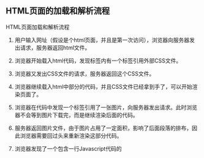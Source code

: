 
## HTML页面的加载和解析流程

HTML页面加载和解析流程 

1. 用户输入网址（假设是个html页面，并且是第一次访问），浏览器向服务器发出请求，服务器返回html文件。 

2. 浏览器开始载入html代码，发现<head>标签内有一个<link>标签引用外部CSS文件。 

3. 浏览器又发出CSS文件的请求，服务器返回这个CSS文件。 

4. 浏览器继续载入html中<body>部分的代码，并且CSS文件已经拿到手了，可以开始渲染页面了。 

5. 浏览器在代码中发现一个<img>标签引用了一张图片，向服务器发出请求。此时浏览器不会等到图片下载完，而是继续渲染后面的代码。 

6. 服务器返回图片文件，由于图片占用了一定面积，影响了后面段落的排布，因此浏览器需要回过头来重新渲染这部分代码。 

7. 浏览器发现了一个包含一行Javascript代码的<script>标签，赶快运行它。 

8. Javascript脚本执行了这条语句，它命令浏览器隐藏掉代码中的某个<style>（style.display=”none”）。杯具啊，突然就少了这么一个元素，浏览器不得不重新渲染这部分代码。 

9. 终于等到了</html>的到来，浏览器泪流满面…… 

10. 等等，还没完，用户点了一下界面中的“换肤”按钮，Javascript让浏览器换了一下＜link＞标签的CSS路径。 

11. 浏览器召集了在座的各位<div><span><ul><li>们，“大伙儿收拾收拾行李，咱得重新来过……”，浏览器向服务器请求了新的CSS文件，重新渲染页面。

## 从输入 URL 到浏览器接收的过程中发生了什么事情


### 输入

键盘、鼠标、触摸屏 -> 转换到电气信号电路 -> cpu|gpu

## 浏览器如何向网卡发送数据

输入 URL 后的「回车」，这时浏览器会对 URL 进行检查，首先判断协议，如果是 http 就按照 Web 来处理，另外还会对这个 URL 进行安全检查，然后直接调用浏览器内核中的对应方法，比如 WebView 中的 loadUrl 方法。

> 输入 URL 后的「回车」，这时浏览器会对 URL 进行检查，首先判断协议，如果是 http 就按照 Web 来处理，另外还会对这个 URL 进行安全检查，然后直接调用浏览器内核中的对应方法，比如 WebView 中的 loadUrl 方法。

### http请求的发送

因为网络的底层实现是和内核相关的，所以这一部分需要针对不同平台进行处理，从**应用层角度看主要做两件事情：通过 DNS 查询 IP、通过 Socket 发送数据。**

#### DNS查询

**DNS(domain name system)**，读者们或多或少都听过，就是可以**将域名转换给IP的一个系统**。使得我们**只需记住域名而非IP就能访问某个网站**。

- 当我们在浏览器里面输入一个网址时，浏览器会向本地DNS服务器发出查询请求，本地DNS服务器会把网址对应的IP返回给浏览器。注意：更确切来说，不是本地DNS服务器，而是Windows网络连接里面所配置的DNS服务器。一般我们不会配置的，所以本文默认使用**本地DNS服务器**。
- **也可以更改域名ip指向，直接指向要访问的服务器的ip。**

### 通过socket发送数据

有了 IP 地址，就可以通过 Socket API 来发送数据了，这时可以选择 TCP 或 UDP 协议。

因为 HTTP pipelining 可以让多个 HTTP 请求通过一个 TCP 发送。









